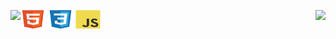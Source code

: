 <div>
<img align=left height="160em" src="https://github-readme-stats.vercel.app/api?username=FranciscoBatalha&show_icons=true&theme=dracula&include_all_commits=true&count_private=true)"/><p>
<img align=right height="160cem" src="https://github-readme-stats.vercel.app/api/top-langs/?username=FranciscoBatalha&layout=compact&langs_count=16&theme=dracula"/>
</div>

<p>



<img align="center" height="30" width="40" src="https://github.com/devicons/devicon/blob/master/icons/html5/html5-original.svg"/>
<img align="center" height="30" width="40" src="https://github.com/devicons/devicon/blob/master/icons/css3/css3-original.svg"/>
<img align="center" height="30" width="40" src="https://github.com/devicons/devicon/blob/master/icons/javascript/javascript-original.svg"/>


